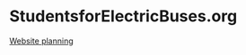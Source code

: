 # StudentsforElectricBuses.org
[Website planning](https://docs.google.com/document/d/1iDmSQXutzJ0nn7fy-3ZCdl5ZoUA0YagWTBbP9QHs-vA/edit)

